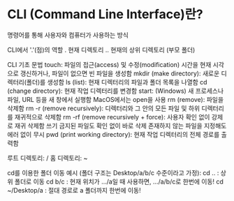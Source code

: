 # CLI (Command Line Interface)란?
  명령어를 통해 사용자와 컴퓨터가 사용하는 방식

CLI에서 '.'(점)의 역할
. 현재 디렉토리
.. 현재의 상위 디렉토리 (부모 폴더)

CLI 기초 문법
  touch: 파일의 접근(access) 및 수정(modification) 시간을 현재 시각으로 갱신하거나, 파일이 없으면 빈 파일을 생성함
  mkdir (make directory): 새로운 디렉터리(폴더)를 생성함
  ls (list): 현재 디렉터리의 파일과 폴더 목록을 나열함
  cd (change directory): 현재 작업 디렉터리를 변경함
  start: (Windows) 새 프로세스나 파일, URL 등을 새 창에서 실행함
    MacOS에서는 open을 사용
  rm (remove): 파일을 삭제함
    rm -r (remove recursively): 디렉터리와 그 안의 모든 파일 및 하위 디렉터리를 재귀적으로 삭제함
    rm -rf (remove recursively + force): 사용자 확인 없이 강제로 재귀 삭제함
      쓰기 금지된 파일도 확인 없이 바로 삭제
      존재하지 않는 파일을 지정해도 에러 없이 무시
  pwd (print working directory): 현재 작업 디렉터리의 전체 경로를 출력함
  
루트 디렉토리: /
홈 디렉토리: ~

cd를 이용한 폴더 이동 예시 (폴더 구조는 Desktop/a/b/c 수준이라고 가정):
  cd ..
    : 상위 폴더로 이동
  cd b/c
    : 현재 위치가 .../a일 때 사용하면, .../a/b/c로 한번에 이동!
  cd ~/Desktop/a
    : 절대 경로로 a 폴더까지 한번에 이동!
